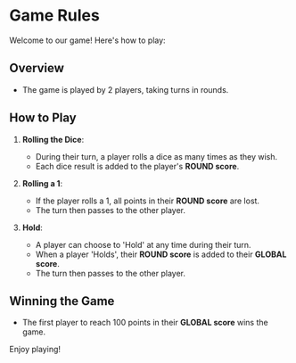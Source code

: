 # Game Rules

Welcome to our game! Here's how to play:

## Overview
- The game is played by 2 players, taking turns in rounds.

## How to Play
1. **Rolling the Dice**:
    - During their turn, a player rolls a dice as many times as they wish.
    - Each dice result is added to the player's **ROUND score**.

2. **Rolling a 1**:
    - If the player rolls a 1, all points in their **ROUND score** are lost.
    - The turn then passes to the other player.

3. **Hold**:
    - A player can choose to 'Hold' at any time during their turn.
    - When a player 'Holds', their **ROUND score** is added to their **GLOBAL score**.
    - The turn then passes to the other player.

## Winning the Game
- The first player to reach 100 points in their **GLOBAL score** wins the game.

Enjoy playing!
